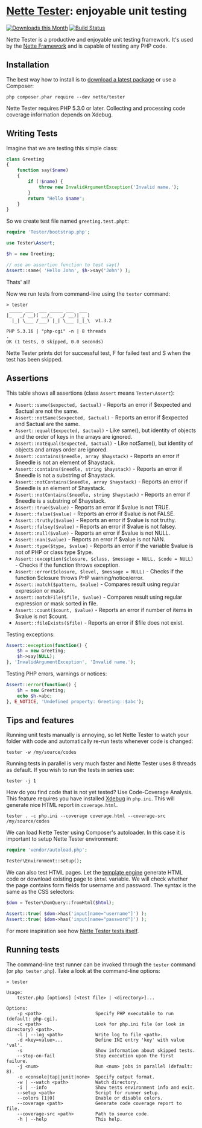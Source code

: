 [Nette Tester](http://tester.nette.org): enjoyable unit testing
===============================================================

[![Downloads this Month](https://img.shields.io/packagist/dm/nette/tester.svg)](https://packagist.org/packages/nette/tester)
[![Build Status](https://travis-ci.org/nette/tester.svg?branch=master)](https://travis-ci.org/nette/tester)

Nette Tester is a productive and enjoyable unit testing framework. It's used by
the [Nette Framework](http://nette.org) and is capable of testing any PHP code.


Installation
------------

The best way how to install is to [download a latest package](https://github.com/nette/tester/releases)
or use a Composer:

```
php composer.phar require --dev nette/tester
```

Nette Tester requires PHP 5.3.0 or later. Collecting and processing
code coverage information depends on Xdebug.


Writing Tests
-------------

Imagine that we are testing this simple class:

```php
class Greeting
{
	function say($name)
	{
		if (!$name) {
			throw new InvalidArgumentException('Invalid name.');
		}
		return "Hello $name";
	}
}
```

So we create test file named `greeting.test.phpt`:

```php
require 'Tester/bootstrap.php';

use Tester\Assert;

$h = new Greeting;

// use an assertion function to test say()
Assert::same( 'Hello John', $h->say('John') );
```

Thats' all!

Now we run tests from command-line using the `tester` command:

```
> tester
 _____ ___  ___ _____ ___  ___
|_   _/ __)( __/_   _/ __)| _ )
  |_| \___ /___) |_| \___ |_|_\  v1.3.2

PHP 5.3.16 | "php-cgi" -n | 8 threads
.
OK (1 tests, 0 skipped, 0.0 seconds)
```

Nette Tester prints dot for successful test, F for failed test
and S when the test has been skipped.

Assertions
----------

This table shows all assertions (class `Assert` means `Tester\Assert`):

- `Assert::same($expected, $actual)` - Reports an error if $expected and $actual are not the same.
- `Assert::notSame($expected, $actual)` - Reports an error if $expected and $actual are the same.
- `Assert::equal($expected, $actual)` - Like same(), but identity of objects and the order of keys in the arrays are ignored.
- `Assert::notEqual($expected, $actual)` - Like notSame(), but identity of objects and arrays order are ignored.
- `Assert::contains($needle, array $haystack)` - Reports an error if $needle is not an element of $haystack.
- `Assert::contains($needle, string $haystack)` - Reports an error if $needle is not a substring of $haystack.
- `Assert::notContains($needle, array $haystack)` - Reports an error if $needle is an element of $haystack.
- `Assert::notContains($needle, string $haystack)` - Reports an error if $needle is a substring of $haystack.
- `Assert::true($value)` - Reports an error if $value is not TRUE.
- `Assert::false($value)` - Reports an error if $value is not FALSE.
- `Assert::truthy($value)` - Reports an error if $value is not truthy.
- `Assert::falsey($value)` - Reports an error if $value is not falsey.
- `Assert::null($value)` - Reports an error if $value is not NULL.
- `Assert::nan($value)` - Reports an error if $value is not NAN.
- `Assert::type($type, $value)` -  Reports an error if the variable $value is not of PHP or class type $type.
- `Assert::exception($closure, $class, $message = NULL, $code = NULL)` -  Checks if the function throws exception.
- `Assert::error($closure, $level, $message = NULL)` -  Checks if the function $closure throws PHP warning/notice/error.
- `Assert::match($pattern, $value)` - Compares result using regular expression or mask.
- `Assert::matchFile($file, $value)` - Compares result using regular expression or mask sorted in file.
- `Assert::count($count, $value)` - Reports an error if number of items in $value is not $count.
- `Assert::fileExists($file)` - Reports an error if $file does not exist.

Testing exceptions:

```php
Assert::exception(function() {
	$h = new Greeting;
	$h->say(NULL);
}, 'InvalidArgumentException', 'Invalid name.');
```

Testing PHP errors, warnings or notices:


```php
Assert::error(function() {
	$h = new Greeting;
	echo $h->abc;
}, E_NOTICE, 'Undefined property: Greeting::$abc');
```

Tips and features
-----------------

Running unit tests manually is annoying, so let Nette Tester to watch your folder
with code and automatically re-run tests whenever code is changed:

```
tester -w /my/source/codes
```

Running tests in parallel is very much faster and Nette Tester uses 8 threads as default.
If you wish to run the tests in series use:

```
tester -j 1
```

How do you find code that is not yet tested? Use Code-Coverage Analysis. This feature
requires you have installed [Xdebug](http://xdebug.org/) in `php.ini`. This will
generate nice HTML report in `coverage.html`.

```
tester . -c php.ini --coverage coverage.html --coverage-src /my/source/codes
```

We can load Nette Tester using Composer's autoloader. In this case
it is important to setup Nette Tester environment:

```php
require 'vendor/autoload.php';

Tester\Environment::setup();
```

We can also test HTML pages. Let the [template engine](http://latte.nette.org) generate
HTML code or download existing page to `$html` variable. We will check whether
the page contains form fields for username and password. The syntax is the
same as the CSS selectors:

```php
$dom = Tester\DomQuery::fromHtml($html);

Assert::true( $dom->has('input[name="username"]') );
Assert::true( $dom->has('input[name="password"]') );
```

For more inspiration see how [Nette Tester tests itself](https://github.com/nette/tester/tree/master/tests).


Running tests
-------------

The command-line test runner can be invoked through the `tester` command (or `php tester.php`). Take a look
at the command-line options:

```
> tester

Usage:
    tester.php [options] [<test file> | <directory>]...

Options:
    -p <path>                    Specify PHP executable to run (default: php-cgi).
    -c <path>                    Look for php.ini file (or look in directory) <path>.
    -l | --log <path>            Write log to file <path>.
    -d <key=value>...            Define INI entry 'key' with value 'val'.
    -s                           Show information about skipped tests.
    --stop-on-fail               Stop execution upon the first failure.
    -j <num>                     Run <num> jobs in parallel (default: 8).
    -o <console|tap|junit|none>  Specify output format.
    -w | --watch <path>          Watch directory.
    -i | --info                  Show tests environment info and exit.
    --setup <path>               Script for runner setup.
    --colors [1|0]               Enable or disable colors.
    --coverage <path>            Generate code coverage report to file.
    --coverage-src <path>        Path to source code.
    -h | --help                  This help.
```
